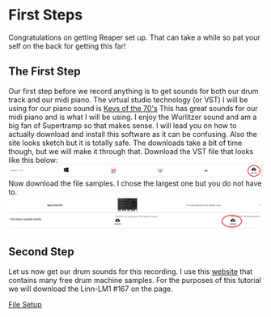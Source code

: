 # First Steps
Congratulations on getting Reaper set up. That can take a while so pat your self on the back for getting this far!
## The First Step
Our first step before we record anything is to get sounds for both our drum track and our midi piano.
The virtual studio technology (or VST) I will be using for our piano sound is [Keys of the 70's](https://www.lostin70s.com/download)
This has great sounds for our midi piano and is what I will be using. I enjoy the Wurlitzer sound and am a big fan of Supertramp so that makes sense. I will lead you on how to actually download and install this software as it can be confusing. Also the site looks sketch but it is totally safe. The downloads take a bit of time though, but we will make it through that. 
Download the VST file that looks like this below:
![1f](/1f.png)
Now download the file samples. I chose the largest one but you do not have to.
![2f](/2f.png)
## Second Step
Let us now get our drum sounds for this recording. I use this [website](https://samples.kb6.de/downloads.php#att) that contains many free drum machine samples. For the purposes of this tutorial we will download the Linn-LM1 #167 on the page. 



[File Setup](/File_Setup.md)
